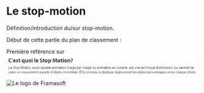# Le stop-motion

Définition/introduction du/sur stop-motion.

Début de cette partie du plan de classement :

Première référence sur _![Le Monde du stop-motion](/images/mondedustopmotion.JPG)_
![Le logo de Framasoft](https://framasoft.org/nav/img/logo.png "Un bien beau logo !")

